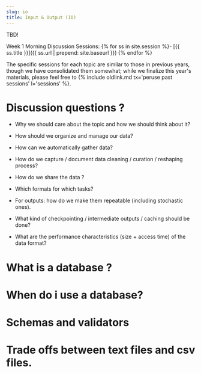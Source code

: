 ```yaml
---
slug: io
title: Input & Output (IO)
---
```


TBD!

Week 1 Morning Discussion Sessions:
{% for ss in site.session %}- [{{ ss.title }}]({{ ss.url | prepend: site.baseurl }})
{% endfor %}

The specific sessions for each topic are similar to those in previous years, though we have consolidated them somewhat; while we finalize this year's materials, please feel free to {% include oldlink.md tx='peruse past sessions' l='sessions' %}.
# Discussion questions ?
* Why we should care about the topic and how we should think about it?  

    <!--
    Scientific research requires the use of data in modelling so as to predict progression and future burden of disease. It is therefore not 
    convincing and but rather complex draw conclusions without output of simulated data in scientific research.
    -->
* How should we organize and manage our data?
 <!--

    -->
* How can we automatically gather data? 
    <!--

    -->
* How do we capture / document data cleaning / curation / reshaping process?  
     <!--

    --> 

* How do we share the data ?
    <!--

    -->
* Which formats for which tasks? 
     <!--

    -->
* For outputs: how do we make them repeatable (including stochastic ones). 
     <!--

    -->
* What kind of checkpointing / intermediate outputs / caching should be done? 
     <!--

    -->
* What are the performance characteristics (size + access time) of the data format?
     <!--

    -->

# What is a database ?
<!--
* A database consists of a number of interrelated tables. 
* Each table has a number of records which are used to represent real world objects.
* Each record has a number of fields which are data items used to specify a characteristic of the record. Examples of fields
  (Name, address and gender) with structures to specify the types of data per each field e.g (integer, Characters,)  
* A database management system is a Relational Database Management System (RDBMS) if different tables are related to each other by  
  common fields, so that information from several tables can be combined.
-->
# When do i use a database?
<!--
* When we want to store and retrieve information. Databases guarantee persistent, reliable access to the data and provide the  
    ability to co-relate data that gets produced in different areas to understand relationships, generate reports to predict trends  
    for the future.  (https://dzone.com/articles/what-are-databases-used-for)    
* Databases are critical to delivering the immediate, personalized, data-driven applications and real-time analytics.  
-->
# Schemas and validators
<!--No content as yet-->
# Trade offs between text files and csv files.

<!--
# Text File
* Lack of standards:  
- No standard way to specify data format. No standard way to express “special characters”.  
* Inefficiency:  
- Can lead to massive redundancy (repetition of values). Speed of access and space efficiency for large data sets.  Difficult to store “non-rectangular” data sets.  
* Lack of data integrity:
- lack of data integrity measures
 
```
![Caption for the picture.]() 

```
Consider a data set collected on two families from the above figure 1.1 .What would this look like as a flat file?  
One possible comma-delimited format is shown below:  
```
John,33,male,Julia,32,female,Jack,6,male
John,33,male,Julia,32,female,Jill,4,female
John,33,male,Julia,32,female,John jnr,2,male
David,45,male,Debbie,42,female,Donald,16,male
David,45,male,Debbie,42,female,Dianne,12,female

```
* Firstly, it is not efficient; the parent information is repeated over and over again.

# Disadvantages of plain CSV files

Just the storage of this number of files presents a challenge:
1.	Storing these files in one directory would cause confusion making it difficult to find files and would make it   
    difficult to remove or modify files.
2.	The next problem is how to name these files. Choosing file names is a form of documentation; the name of the file   should clearly describe the contents of the file, or at least distinguish the contents of the file from the contents of other files in the same directory.
4.  Another thing to consider is how the files will be ordered in directory listings; will it be easy to browse a list of the files in a directory and find the file we want?

# Balance between plain text and human readable string data
* All data can be parsed by a suitably equipped and programmed computer or machine; reasons for choosing binary formats over text formats  
  usually center on issues of storage space, as a binary representation usually takes up fewer bytes of storage, and efficiency of access (input and output) without parsing or conversion.
-->
<!-- End of Io Discussion Session Material @Perceval-->






<!--Material from previous presentations-->
<!--

## Communicating with the outside world
 - examples?

## Important context
 - interactive, human user?
 - quick and dirty?
 - need for speed?
 - rigid specification?

## The options
 {% comment %}
 - STDIO
 - ad hoc text
 - csv, tab, etc.
 - HTML, XML, JSON, etc.
 - binary
 - database
 - specialized file formats (e.g., tiff, hdf5, docx)
{% endcomment %}

 Spend 15-20 minutes researching one of the following topics (to be assigned).
 Write down your answers and be prepared to tell the class what you found.
 1. What are standard out and standard error?  What's the difference, and how 
 do you write to them on the command line and in [your language here].
 2. What is a markup language, and what are some examples?  What advantages
 and disadvantages do markup languages have over simple text?
 3. In your own words, what is database normalization?  What's the point?
 4. Choose a specialized file format, explain when it should be used,
 and what advantage it has over plain text.  

## Parsers
 - existing, established
 - making your own (use the standard, write tests, be fastidious)

{% comment %}
Making choices about input formats: raw text, structured text (e.g., csv),
binary, databases.

What should be input?  Obviously empirical data - slightly less obvious
simulation parameters, even less obvious analysis configuration parameters.
However, often very valuable to be able to have configuration of setup / results
as an input.  Importance of random seed as input.

Making choices about output.  Checkpointing.  Value of checkpointing to debugging,
but also scaling up to supercomputer approaches, use in alternative analysis /
visualization streams or handing off to other researchers.  What to save as
interim results.

What to save as "final" results, and how to save it.  Value of having simulation
outputs AND separate visualization, not just final plots.
{% endcomment %}
-->
<!--Material from past presentations -->